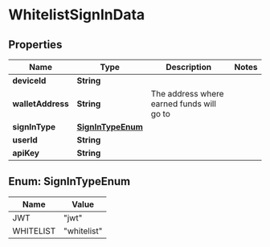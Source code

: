 
# WhitelistSignInData

## Properties
Name | Type | Description | Notes
------------ | ------------- | ------------- | -------------
**deviceId** | **String** |  | 
**walletAddress** | **String** | The address where earned funds will go to | 
**signInType** | [**SignInTypeEnum**](#SignInTypeEnum) |  | 
**userId** | **String** |  | 
**apiKey** | **String** |  | 



<a name="SignInTypeEnum"></a>
## Enum: SignInTypeEnum
Name | Value
---- | -----
JWT | &quot;jwt&quot;
WHITELIST | &quot;whitelist&quot;



